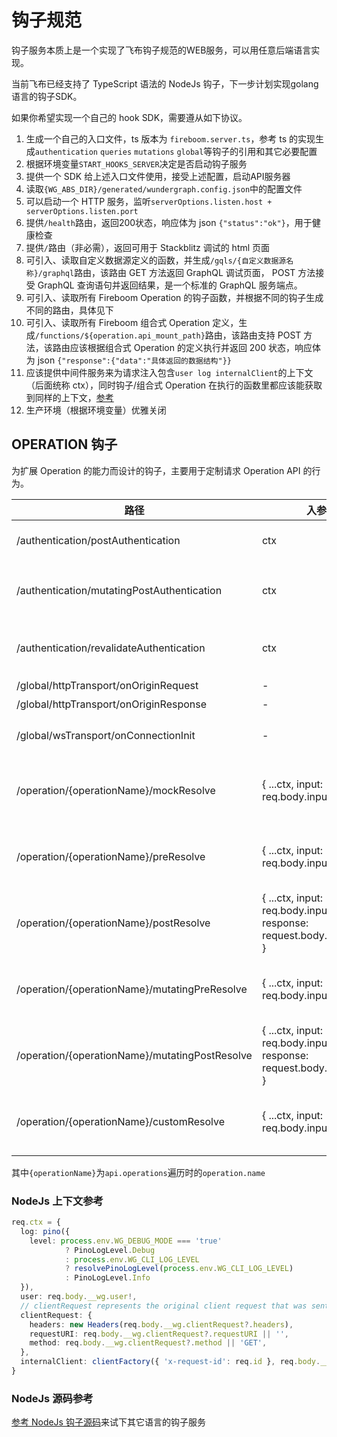 # 钩子规范

钩子服务本质上是一个实现了飞布钩子规范的WEB服务，可以用任意后端语言实现。

当前飞布已经支持了 TypeScript 语法的 NodeJs 钩子，下一步计划实现golang语言的钩子SDK。

如果你希望实现一个自己的 hook SDK，需要遵从如下协议。

1. 生成一个自己的入口文件，ts 版本为 `fireboom.server.ts`，参考 ts 的实现生成`authentication` `queries` `mutations` `global`等钩子的引用和其它必要配置
2. 根据环境变量`START_HOOKS_SERVER`决定是否启动钩子服务
3. 提供一个 SDK 给上述入口文件使用，接受上述配置，启动API服务器
4. 读取`{WG_ABS_DIR}/generated/wundergraph.config.json`中的配置文件
5. 可以启动一个 HTTP 服务，监听`serverOptions.listen.host + serverOptions.listen.port`
6. 提供`/health`路由，返回200状态，响应体为 json `{"status":"ok"}`，用于健康检查
7. 提供`/`路由（非必需），返回可用于 Stackblitz 调试的 html 页面
8. 可引入、读取自定义数据源定义的函数，并生成`/gqls/{自定义数据源名称}/graphql`路由，该路由 GET 方法返回 GraphQL 调试页面， POST 方法接受 GraphQL 查询语句并返回结果，是一个标准的 GraphQL 服务端点。
9. 可引入、读取所有 Fireboom Operation 的钩子函数，并根据不同的钩子生成不同的路由，具体见下
10. 可引入、读取所有 Fireboom 组合式 Operation 定义，生成`/functions/${operation.api_mount_path}`路由，该路由支持 POST 方法，该路由应该根据组合式 Operation 的定义执行并返回 200 状态，响应体为 json `{"response":{"data":"具体返回的数据结构"}}`
11. 应该提供中间件服务来为请求注入包含`user log internalClient`的上下文（后面统称 ctx），同时钩子/组合式 Operation 在执行的函数里都应该能获取到同样的上下文，[参考](#nodejs-上下文参考)
12. 生产环境（根据环境变量）优雅关闭

## OPERATION 钩子

为扩展 Operation 的能力而设计的钩子，主要用于定制请求 Operation API 的行为。

| 路径 | 入参 | 成功出参 | 失败出参 | 说明 |
| ----- | ----- | ----- | ----- | ---- |
| /authentication/postAuthentication | ctx | { hook: 'postAuthentication' } | { hook: 'postAuthentication', error } | OIDC流程用户登录成功后，执行该钩子，不可修改user对象，成功200，失败500，下同 |
| /authentication/mutatingPostAuthentication | ctx | { hook: 'postAuthentication', response: 函数返回值, setClientRequestHeaders: 参考flattenHeaders } | { hook: 'postAuthentication', error } | OIDC流程用户登录成功后，执行该钩子。主要用于修改登录对象user的值，实现特定逻辑，如绑定用户角色 |
| /authentication/revalidateAuthentication | ctx | { hook: 'revalidateAuthentication', response: ret, setClientRequestHeaders: 参考flattenHeaders } | { hook: 'revalidateAuthentication', error } | 重校验钩子 |
| /global/httpTransport/onOriginRequest | - | - | - | 全局钩子 - 前置拦截 |
| /global/httpTransport/onOriginResponse | - | - | - | 全局钩子 - 后置拦截 |
| /global/wsTransport/onConnectionInit | - | - | - | subscription 钩子， 需根据 `config.global?.wsTransport?.onConnectionInit` 判断是否开启 |
| /operation/{operationName}/mockResolve | { ...ctx, input: req.body.input } | { op: operationName, hook: 'mock', response: ret, setClientRequestHeaders: request.ctx.clientRequest.headers } | { op: operationName, hook: 'mock', error } | 模拟钩子，直接返回模拟数据而不经过其它流程 |
| /operation/{operationName}/preResolve | { ...ctx, input: req.body.input } | { op: operationName, hook: 'preResolve', setClientRequestHeaders: request.ctx.clientRequest.headers } | { op: operationName, hook: 'preResolve', error } | 前置钩子，operation 处理前执行 |
| /operation/{operationName}/postResolve | { ...ctx, input: req.body.input, response: request.body.response } | { op: operationName, hook: 'postResolve', setClientRequestHeaders: request.ctx.clientRequest.headers } | { op: operationName, hook: 'postResolve', error } | 后置钩子，operation 处理后执行 |
| /operation/{operationName}/mutatingPreResolve | { ...ctx, input: req.body.input } | { op: operationName, hook: 'mutatingPreResolve', input: ret, setClientRequestHeaders: request.ctx.clientRequest.headers } | { op: operationName, hook: 'mutatingPreResolve', error } | 前置可修改钩子，可以修改 request 入参 |
| /operation/{operationName}/mutatingPostResolve | { ...ctx, input: req.body.input, response: request.body.response } | { op: operationName, hook: 'mutatingPostResolve', response: ret, setClientRequestHeaders: request.ctx.clientRequest.headers } | { op: operationName, hook: 'mutatingPostResolve', error } | 后置可修改钩子，可以修改返回的response |
| /operation/{operationName}/customResolve | { ...ctx, input: req.body.input } | { op: operationName, hook: 'customResolve', response: ret \|\| null, setClientRequestHeaders: request.ctx.clientRequest.headers } | { op: operationName, hook: 'customResolve', error } | 自定义处理钩子，如果该钩子有返回值，那么将跳过后续的流程，直接返回 response，否则继续执行后续流程 |

其中`{operationName}`为`api.operations`遍历时的`operation.name`

### NodeJs 上下文参考

```ts
req.ctx = {
  log: pino({
    level: process.env.WG_DEBUG_MODE === 'true'
			? PinoLogLevel.Debug
			: process.env.WG_CLI_LOG_LEVEL
			? resolvePinoLogLevel(process.env.WG_CLI_LOG_LEVEL)
			: PinoLogLevel.Info
  }),
  user: req.body.__wg.user!,
  // clientRequest represents the original client request that was sent initially to the WunderNode.
  clientRequest: {
    headers: new Headers(req.body.__wg.clientRequest?.headers),
    requestURI: req.body.__wg.clientRequest?.requestURI || '',
    method: req.body.__wg.clientRequest?.method || 'GET',
  },
  internalClient: clientFactory({ 'x-request-id': req.id }, req.body.__wg.clientRequest),
}
```

### NodeJs 源码参考

[参考 NodeJs 钩子源码](https://github1s.com/wundergraph/wundergraph/blob/HEAD/packages/sdk/src/server/server.ts)来试下其它语言的钩子服务
